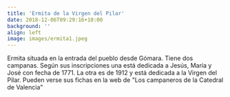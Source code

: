 ```yaml
---
title: 'Ermita de la Virgen del Pilar'
date: 2018-12-06T09:29:16+10:00
background: ''
align: left
image: images/ermita1.jpeg
---
```


Ermita situada en la entrada del pueblo desde Gómara. Tiene dos campanas. Según sus inscripciones una está dedicada a Jesús, María y José con fecha de 1771. La otra es de 1912 y está dedicada a la Virgen del Pilar. Pueden verse sus fichas en la web de "Los campaneros de la Catedral de Valencia" 
